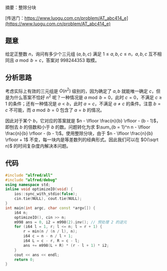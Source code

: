摘要：整除分块

[传送门：https://www.luogu.com.cn/problem/AT_abc414_e](https://www.luogu.com.cn/problem/AT_abc414_e)

## 题意

给定正整数 $n$，询问有多少个三元组 $(a, b, c)$ 满足 $1 \leq a, b, c \leq n$，$a, b, c$ 互不相同且 $a \bmod b = c$，答案对 $998244353$ 取模。

## 分析思路

考虑实际上有效的三元组是 $O(n^2)$ 级别的，因为确定了 $a, b$ 就能唯一确定 $c$，但是为什么答案不恰好 $n^2$ 呢？一种情况是 $a \bmod b = 0$，此时 $c = 0$，不满足 $c \ge 1$ 的条件；还有一种情况是 $a < b$，此时 $a = c$，不满足 $a \neq c$ 的条件。注意 $b = c$ 不可能，而 $a \bmod b = 0$ 包含了 $a = b$ 的情况。

因此对于某个 $b$，它对应的答案就是 $n - \lfloor \frac{n}{b} \rfloor - (b - 1)$，即刨去 $b$ 的倍数和小于 $b$ 的数。问题转化为求 $\sum_{b = 1}^n n - \lfloor \frac{n}{b} \rfloor - (b - 1)$。使用整除分块，由于 $n - \lfloor \frac{n}{b} \rfloor + 1$ 不变，每一块内是等差数列的经典形式。因此我们可以在 $O(\sqrt n)$ 的时间复杂度内解决本问题。

## 代码

```cpp
#include "alfred/all"
#include "alfred/debug"
using namespace std;
inline void optimizeIO(void) {
    ios::sync_with_stdio(false);
    cin.tie(NULL), cout.tie(NULL);
}
int main(int argc, char const *argv[]) {
    i64 n;
    optimizeIO(), cin >> n;
    m998 ans = 0, i2 = m998(2).inv(); // 预处理 2 的逆元
    for (i64 l = 1, r; l <= n; l = r + 1) {
        r = min(n / (n / l), n);
        i64 c = n - n / l + 1;
        i64 L = c - r, R = c - l;
        ans += m998(L + R) * (r - l + 1) * i2;
    }
    cout << ans << endl;
    return 0;
}

```
